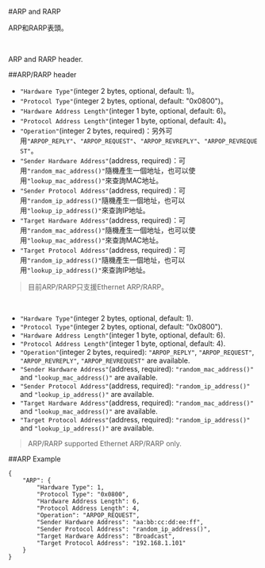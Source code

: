 #ARP and RARP

ARP和RARP表頭。

</br>

ARP and RARP header.

##ARP/RARP header
* ```"Hardware Type"```(integer 2 bytes, optional, default: 1)。
* ```"Protocol Type"```(integer 2 bytes, optional, default: "0x0800")。
* ```"Hardware Address Length"```(integer 1 byte, optional, default: 6)。
* ```"Protocol Address Length"```(integer 1 byte, optional, default: 4)。
* ```"Operation"```(integer 2 bytes, required)：另外可用```"ARPOP_REPLY"```、```"ARPOP_REQUEST"```、```"ARPOP_REVREPLY"```、```"ARPOP_REVREQUEST"```。
* ```"Sender Hardware Address"```(address, required)：可用```"random_mac_address()"```隨機產生一個地址，也可以使用```"lookup_mac_address()"```來查詢MAC地址。
* ```"Sender Protocol Address"```(address, required)：可用```"random_ip_address()"```隨機產生一個地址，也可以用```"lookup_ip_address()"```來查詢IP地址。
* ```"Target Hardware Address"```(address, required)：可用```"random_mac_address()"```隨機產生一個地址，也可以使用```"lookup_mac_address()"```來查詢MAC地址。
* ```"Target Protocol Address"```(address, required)：可用```"random_ip_address()"```隨機產生一個地址，也可以用```"lookup_ip_address()"```來查詢IP地址。

> 目前ARP/RARP只支援Ethernet ARP/RARP。

</br>

* ```"Hardware Type"```(integer 2 bytes, optional, default: 1).
* ```"Protocol Type"```(integer 2 bytes, optional, default: "0x0800").
* ```"Hardware Address Length"```(integer 1 byte, optional, default: 6).
* ```"Protocol Address Length"```(integer 1 byte, optional, default: 4).
* ```"Operation"```(integer 2 bytes, required): ```"ARPOP_REPLY"```, ```"ARPOP_REQUEST"```, ```"ARPOP_REVREPLY"```, ```"ARPOP_REVREQUEST"``` are available.
* ```"Sender Hardware Address"```(address, required): ```"random_mac_address()"``` and ```"lookup_mac_address()"``` are available.
* ```"Sender Protocol Address"```(address, required): ```"random_ip_address()"``` and ```"lookup_ip_address()"``` are available.
* ```"Target Hardware Address"```(address, required): ```"random_mac_address()"``` and ```"lookup_mac_address()"``` are available.
* ```"Target Protocol Address"```(address, required): ```"random_ip_address()"``` and ```"lookup_ip_address()"``` are available.

> ARP/RARP supported Ethernet ARP/RARP only.

##ARP Example

```
{
    "ARP": {
        "Hardware Type": 1,
        "Protocol Type": "0x0800",
        "Hardware Address Length": 6,
        "Protocol Address Length": 4,
        "Operation": "ARPOP_REQUEST",
        "Sender Hardware Address": "aa:bb:cc:dd:ee:ff",
        "Sender Protocol Address": "random_ip_address()",
        "Target Hardware Address": "Broadcast",
        "Target Protocol Address": "192.168.1.101"
    }
}
```